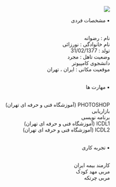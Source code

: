 <div dir="rtl">
<img src="https://camo.githubusercontent.com/5b655bb487f7f4dda535c48939ff3ec2affcdbd456194763dd91487e254b4f98/687474703a2f2f7331352e7069636f66696c652e636f6d2f66696c652f383430393832353231382f4d59584a5f32303230313030333030303233323239325f736176652e6a7067">
<br>

▪️ مشخصات فردی

<br>
نام : رضوانه 
<br>
نام خانوادگی : نورزائی
<br>
تولد : 31/02/1377
<br>
وضعیت تاهل : مجرد 
<br>
دانشجوی کامپیوتر 
<br>
موقعیت مکانی : ایران ، تهران 
<br>
<br>

▪️ مهارت ها

<br>
PHOTOSHOP (آموزشگاه فنی و حرفه ای تهران)
<br>
بازاریابی
<br>
برنامه نویسی
<br>
ICDL1 (آموزشگاه فنی و حرفه ای تهران)
<br>
ICDL2 (آموزشگاه فنی و حرفه ای تهران)
<br>
<br>

▪️ تجربه کاری 

<br>
کارمند بیمه ایران 
<br>
مربی مهد کودک 
<br>
مربی چرتکه 


